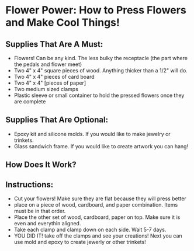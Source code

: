 # Flower Power: How to Press Flowers and Make Cool Things!

## Supplies That Are A Must:

- Flowers! Can be any kind. The less bulky the receptacle (the part where the pedals and flower meet)
- Two 4" x 4" square pieces of wood. Anything thicker than a 1/2" will do.
- Two 4" x 4" pieces of card board 
- Two 4" x 4" [pieces of paper]
- Two medium sized clamps
- Plastic sleeve or small container to hold the pressed flowers once they are complete

## Supplies That Are Optional:

- Epoxy kit and silicone molds. If you would like to make jewelry or trinkets.
- Glass sandwich frame. If you would like to create artwork you can hang!

## How Does It Work?
## Instructions:
- Cut your flowers! Make sure they are flat because they will press better
- place on a piece of wood, cardboard, and paper combination. Items must be in that order.
- Place the other set of wood, cardboard, paper on  top. Make sure it is even and everythin aligned.
- Take each clamp and clamp down on each side. Wait 5-7 days.
- YOU DID IT! take off the clamps and see your creations! Next you can use mold and epoxy to create jewerly or other trinkets!